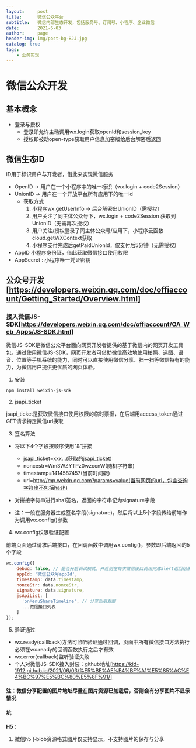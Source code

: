 ```yaml
---
layout:     post
title:      微信公众平台
subtitle:   微信内部生态开发，包括服务号、订阅号、小程序、企业微信
date:       2021-6-03
author:     page
header-img: img/post-bg-BJJ.jpg
catalog: true
tags:
    - 业务实现
---
```


# 微信公众开发

## 基本概念

- 登录与授权
  - 登录即允许主动调用wx.login获取openId和session_key
  - 授权即被动open-type获取用户信息加密版给后台解密后返回

## 微信生态ID

ID用于标识用户与开发者，借此来实现微信服务

- OpenID -> 用户在一个小程序中的唯一标识（wx.login + code2Session）
- UnionID -> 用户在一个开放平台所有应用下的唯一id
  - 获取方式
      1. 小程序wx.getUserInfo -> 后台解密出UnionID（需授权）
      2. 用户关注了同主体公众号下，wx.login + code2Session 获取到 UnionID（无需再次授权）
      3. 用户关注/授权登录了同主体公众号/应用下，小程序云函数cloud.getWXContext获取
      4. 小程序支付完成后getPaidUnionId，仅支付后5分钟（无需授权）
- AppID 小程序身份证，借此获取微信接口使用权限
- AppSecret : 小程序唯一凭证密钥



## 公众号开发[https://developers.weixin.qq.com/doc/offiaccount/Getting_Started/Overview.html]

### 接入微信JS-SDK[https://developers.weixin.qq.com/doc/offiaccount/OA_Web_Apps/JS-SDK.html]

微信JS-SDK是微信公众平台面向网页开发者提供的基于微信内的网页开发工具包。通过使用微信JS-SDK，网页开发者可借助微信高效地使用拍照、选图、语音、位置等手机系统的能力，同时可以直接使用微信分享、扫一扫等微信特有的能力，为微信用户提供更优质的网页体验。

1. 安装

```js
npm install weixin-js-sdk
```

2. jsapi_ticket

jsapi_ticket是获取微信接口使用权限的临时票据，在后端用access_token通过GET请求特定微信url换取

3. 签名算法

- 将以下4个字段按顺序使用"&"拼接
  - jsapi_ticket=xxx...(获取的jsapi_ticket)
  - noncestr=Wm3WZYTPz0wzccnW(随机字符串)
  - timestamp=1414587457(当前时间戳)
  - url=http://mp.weixin.qq.com?params=value(当前网页的url，包含查询字符串不包括hash)

- 对拼接字符串进行sha1签名，返回的字符串记为signature字段
- 注：一般在服务器生成签名字段(signature)，然后将以上5个字段传给前端作为调用wx.config()参数

4. wx.config权限验证配置

前端页面通过请求后端接口，在回调函数中调用wx.config()，参数即后端返回的5个字段

```js
wx.config({
    debug: false, // 是否开启调试模式，开启则在每次微信接口调用完成alert返回结果
    appId: '微信公众号appId',
    timestamp: data.timestamp,
    nonceStr: data.nonceStr,
    signature: data.signature,
    jsApiList: [
      'onMenuShareTimeline', // 分享到朋友圈
      ...微信接口列表
    ]
});
```

5. 验证通过

- wx.ready(calllback)方法可监听验证通过回调，页面中所有微信接口方法执行必须在wx.ready的回调函数执行之后才有效
- wx.error(callback)监听验证失败
- 个人对微信JS-SDK接入封装：github地址[https://kid-1912.github.io/2021/06/03/%E5%BE%AE%E4%BF%A1%E5%85%AC%E4%BC%97%E5%BC%80%E5%8F%91/]

#### 注：微信分享配置的图片地址尽量在图片资源已加载后，否则会有分享图片不显示情况



#### 坑

**H5**：

1. 微信h5下blob资源格式图片仅支持显示，不支持图片的保存与分享

